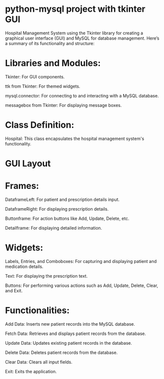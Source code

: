 # python-mysql project with tkinter GUI
Hospital Management System using the Tkinter library for creating a graphical user interface (GUI) and MySQL for database management. Here’s a summary of its functionality and structure:

# Libraries and Modules:

Tkinter: For GUI components.

ttk from Tkinter: For themed widgets.

mysql.connector: For connecting to and interacting with a MySQL database.

messagebox from Tkinter: For displaying message boxes.

# Class Definition:

Hospital: This class encapsulates the hospital management system's functionality.

# GUI Layout

# Frames:

DataframeLeft: For patient and prescription details input.

DataframeRight: For displaying prescription details.

Buttonframe: For action buttons like Add, Update, Delete, etc.

Detailframe: For displaying detailed information.

# Widgets:

Labels, Entries, and Comboboxes: For capturing and displaying patient and medication details.

Text: For displaying the prescription text.

Buttons: For performing various actions such as Add, Update, Delete, Clear, and Exit.

# Functionalities:

Add Data: Inserts new patient records into the MySQL database.

Fetch Data: Retrieves and displays patient records from the database.

Update Data: Updates existing patient records in the database.

Delete Data: Deletes patient records from the database.

Clear Data: Clears all input fields.

Exit: Exits the application.

